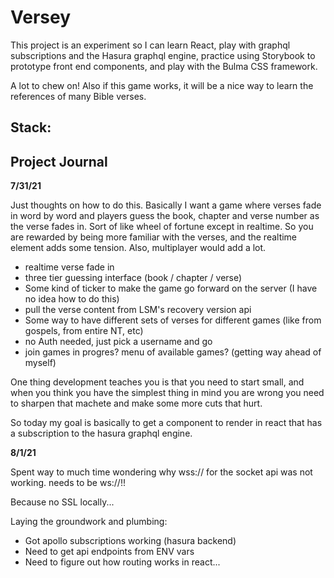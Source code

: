 # Versey

This project is an experiment so I can learn React, play with graphql subscriptions and the Hasura graphql engine,
practice using Storybook to prototype front end components, and play with the Bulma CSS framework.

A lot to chew on! Also if this game works, it will be a nice way to learn the references of many Bible verses.

## Stack:

## Project Journal

**7/31/21**

Just thoughts on how to do this. Basically I want a game where verses fade in word by word and players guess the book, chapter and verse number as the verse fades in. Sort of like wheel of fortune except in realtime. So you are rewarded by being more familiar with the verses, and the realtime element adds some tension. Also, multiplayer would add a lot.

- realtime verse fade in
- three tier guessing interface (book / chapter / verse)
- Some kind of ticker to make the game go forward on the server (I have no idea how to do this)
- pull the verse content from LSM's recovery version api
- Some way to have different sets of verses for different games (like from gospels, from entire NT, etc)
- no Auth needed, just pick a username and go
- join games in progres? menu of available games? (getting way ahead of myself)

One thing development teaches you is that you need to start small, and when you think you have the simplest thing in mind
you are wrong you need to sharpen that machete and make some more cuts that hurt.

So today my goal is basically to get a component to render in react that has a subscription to the hasura graphql engine.

**8/1/21**

Spent way to much time wondering why wss:// for the socket api was not working. needs to be ws://!!

Because no SSL locally...

Laying the groundwork and plumbing:

- Got apollo subscriptions working (hasura backend)
- Need to get api endpoints from ENV vars
- Need to figure out how routing works in react...
